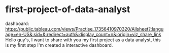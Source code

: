 # first-project-of-data-analyst
dashboard: https://public.tableau.com/views/Practise_17356410970320/Allsheet?:language=en-US&:sid=&:redirect=auth&:display_count=n&:origin=viz_share_link
Hello guy's, I want to share with you my first project as a data analyst, this is my first step I'm created a interactive dashboard. 
